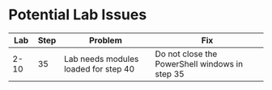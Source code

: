 # Potential Lab Issues

Lab | Step | Problem | Fix
---|---|---|---
2-10 | 35 | Lab needs modules loaded for step 40 | Do not close the PowerShell windows in step 35
